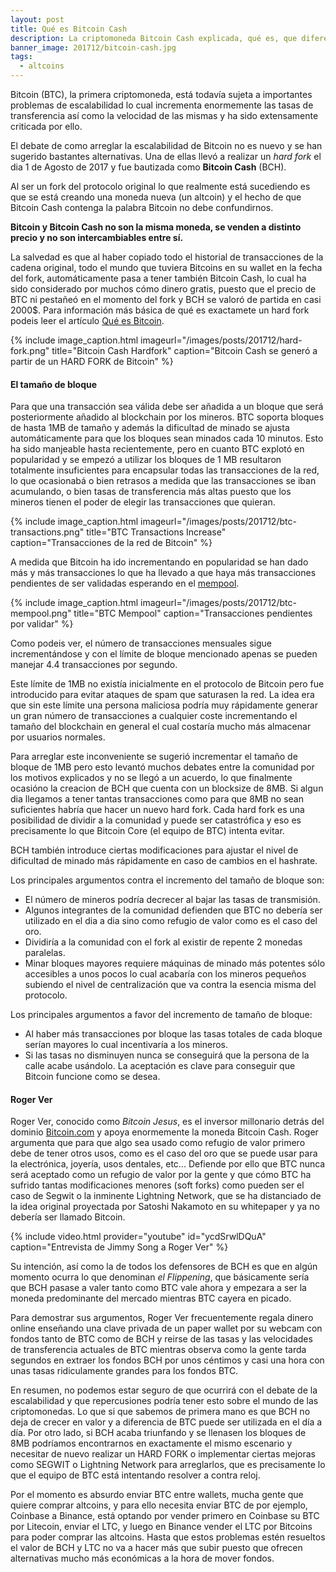 ```yaml
---
layout: post
title: Qué es Bitcoin Cash
description: La criptomoneda Bitcoin Cash explicada, qué es, que diferencias tiene con Bitcoin y dónde comprarla
banner_image: 201712/bitcoin-cash.jpg
tags:
  - altcoins
---
```

Bitcoin (BTC), la primera criptomoneda, está todavía sujeta a importantes problemas de escalabilidad lo cual incrementa enormemente las tasas de transferencia así como la velocidad de las mismas y ha sido extensamente criticada por ello.

El debate de como arreglar la escalabilidad de Bitcoin no es nuevo y se han sugerido bastantes alternativas. Una de ellas llevó a realizar un *hard fork* el dia 1 de Agosto de 2017 y fue bautizada como **Bitcoin Cash** (BCH).

<!--more-->

Al ser un fork del protocolo original lo que realmente está sucediendo es que se está creando una moneda nueva (un altcoin) y el hecho de que Bitcoin Cash contenga la palabra Bitcoin no debe confundirnos.

**Bitcoin y Bitcoin Cash no son la misma moneda, se venden a distinto precio y no son intercambiables entre sí.**

La salvedad es que al haber copiado todo el historial de transacciones de la cadena original, todo el mundo que tuviera Bitcoins en su wallet en la fecha del fork, automáticamente pasa a tener también Bitcoin Cash, lo cual ha sido considerado por muchos cómo dinero gratis, puesto que el precio de BTC ni pestañeó en el momento del fork y BCH se valoró de partida en casi 2000$. Para información más básica de qué es exactamete un hard fork podeis leer el artículo [Qué es Bitcoin](../que-es-bitcoin).


{% include image_caption.html imageurl="/images/posts/201712/hard-fork.png" title="Bitcoin Cash Hardfork" caption="Bitcoin Cash se generó a partir de un HARD FORK de Bitcoin" %}

#### El tamaño de bloque

Para que una transacción sea válida debe ser añadida a un bloque que será posteriormente añadido al blockchain por los mineros. BTC soporta bloques de hasta 1MB de tamaño y además la dificultad de minado se ajusta automáticamente para que los bloques sean minados cada 10 minutos. Esto ha sido manjeable hasta recientemente, pero en cuanto BTC explotó en popularidad y se empezó a utilizar los bloques de 1 MB resultaron totalmente insuficientes para encapsular todas las transacciones de la red, lo que ocasionabá o bien retrasos a medida que las transacciones se iban acumulando, o bien tasas de transferencia más altas puesto que los mineros tienen el poder de elegir las transacciones que quieran.


{% include image_caption.html imageurl="/images/posts/201712/btc-transactions.png" title="BTC Transactions Increase" caption="Transacciones de la red de Bitcoin" %}

A medida que Bitcoin ha ido incrementando en popularidad se han dado más y más transacciones lo que ha llevado a que haya más transacciones pendientes de ser validadas esperando en el [mempool](https://blockchain.info/charts/mempool-size). 

{% include image_caption.html imageurl="/images/posts/201712/btc-mempool.png" title="BTC Mempool" caption="Transacciones pendientes por validar" %}

Como podeis ver, el número de transacciones mensuales sigue incrementándose y con el límite de bloque mencionado apenas se pueden manejar 4.4 transacciones por segundo.

Este límite de 1MB no existía inicialmente en el protocolo de Bitcoin pero fue introducido para evitar ataques de spam que saturasen la red. La idea era que sin este límite una persona maliciosa podría muy rápidamente generar un gran número de transacciones a cualquier coste incrementando el tamaño del blockchain en general el cual costaría mucho más almacenar por usuarios normales.

Para arreglar este inconveniente se sugerió incrementar el tamaño de bloque de 1MB pero esto levantó muchos debates entre la comunidad por los motivos explicados y no se llegó a un acuerdo, lo que finalmente ocasióno la creacion de BCH que cuenta con un blocksize de 8MB. Si algun dia llegamos a tener tantas transacciones como para que 8MB no sean suficientes habría que hacer un nuevo hard fork. Cada hard fork es una posibilidad de dividir a la comunidad y puede ser catastrófica y eso es precisamente lo que Bitcoin Core (el equipo de BTC) intenta evitar.

BCH también introduce ciertas modificaciones para ajustar el nivel de dificultad de minado más rápidamente en caso de cambios en el hashrate.

Los principales argumentos contra el incremento del tamaño de bloque son:
* El número de mineros podría decrecer al bajar las tasas de transmisión.
* Algunos integrantes de la comunidad defienden que BTC no debería ser utilizado en el dia a dia sino como refugio de valor como es el caso del oro.
* Dividiría a la comunidad con el fork al existir de repente 2 monedas paralelas.
* Minar bloques mayores requiere máquinas de minado más potentes sólo accesibles a unos pocos lo cual acabaría con los mineros pequeños subiendo el nivel de centralización que va contra la esencia misma del protocolo.
 
Los principales argumentos a favor del incremento de tamaño de bloque:
* Al haber más transacciones por bloque las tasas totales de cada bloque serían mayores lo cual incentivaría a los mineros.
* Si las tasas no disminuyen nunca se conseguirá que la persona de la calle acabe usándolo. La aceptación es clave para conseguir que Bitcoin funcione como se desea.
 
#### Roger Ver

Roger Ver, conocido como *Bitcoin Jesus*, es el inversor millonario detrás del dominio [Bitcoin.com](https://www.bitcoin.com) y apoya enormemente la moneda Bitcoin Cash. Roger argumenta que para que algo sea usado como refugio de valor primero debe de tener otros usos, como es el caso del oro que se puede usar para la electrónica, joyería, usos dentales, etc...
Defiende por ello que BTC nunca será aceptado como un refugio de valor por la gente y que cómo BTC ha sufrido tantas modificaciones menores (soft forks) como pueden ser el caso de Segwit o la inminente Lightning Network, que se ha distanciado de la idea original proyectada por Satoshi Nakamoto en su whitepaper y ya no debería ser llamado Bitcoin.

{% include video.html provider="youtube" id="ycdSrwlDQuA" caption="Entrevista de Jimmy Song a Roger Ver" %}

Su intención, así como la de todos los defensores de BCH es que en algún momento ocurra lo que denominan *el Flippening*, que básicamente sería que BCH pasase a valer tanto como BTC vale ahora y empezara a ser la moneda predominante del mercado mientras BTC cayera en picado.

Para demostrar sus argumentos, Roger Ver frecuentemente regala dinero online enseñando una clave privada de un paper wallet por su webcam con fondos tanto de BTC como de BCH y reirse de las tasas y las velocidades de transferencia actuales de BTC mientras observa como la gente tarda segundos en extraer los fondos BCH por unos céntimos y casi una hora con unas tasas ridiculamente grandes para los fondos BTC.

En resumen, no podemos estar seguro de que ocurrirá con el debate de la escalabilidad y que repercusiones podría tener esto sobre el mundo de las criptomonedas. Lo que si que sabemos de primera mano es que BCH no deja de crecer en valor y a diferencia de BTC puede ser utilizada en el día a día. Por otro lado, si BCH acaba triunfando y se llenasen los bloques de 8MB podríamos encontrarnos en exactamente el mismo escenario y necesitar de nuevo realizar un HARD FORK o implementar ciertas mejoras como SEGWIT o Lightning Network para arreglarlos, que es precisamente lo que el equipo de BTC está intentando resolver a contra reloj.

Por el momento es absurdo enviar BTC entre wallets, mucha gente que quiere comprar altcoins, y para ello necesita enviar BTC de por ejemplo, Coinbase a Binance, está optando por vender primero en Coinbase su BTC por Litecoin, enviar el LTC, y luego en Binance vender el LTC por Bitcoins para poder comprar las altcoins. Hasta que estos problemas estén resueltos el valor de BCH y LTC no va a hacer más que subir puesto que ofrecen alternativas mucho más económicas a la hora de mover fondos.